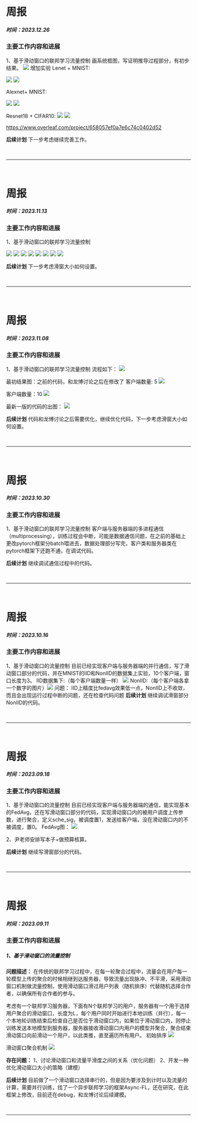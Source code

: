 # **周报**
##### 时间：2023.12.26
### **主要工作内容和进展**
1、基于滑动窗口的联邦学习流量控制
画系统框图，写证明推导过程部分，有初步结果。
![](./pic/system2.png)
增加实验
Lenet + MNIST:

![](./pic/1226_1.png)
![](./pic/1226_2.png)

Alexnet+ MNIST:

![](./pic/1226_5.png)
![](./pic/1226_6.png)


Resnet18 + CIFAR10:
![](./pic/1226_3.png)
![](./pic/1226_4.png)



https://www.overleaf.com/project/658057ef0a7e6c74c0402d52


**后续计划**
下一步考虑继续完善工作。


<br>

---

<br>



# **周报**
##### 时间：2023.11.13
### **主要工作内容和进展**
1、基于滑动窗口的联邦学习流量控制

![](./pic/1113iid.png)
![](./pic/1113noniid.png)
![](./pic/l1.png)
![](./pic/l5.png)
![](./pic/l7.png)
![](./pic/l9.png)
![](./pic/l1.png)
![](./pic/1113f.png)

**后续计划**
下一步考虑滑窗大小如何设置。


<br>

---

<br>


# **周报**
##### 时间：2023.11.08
### **主要工作内容和进展**
1、基于滑动窗口的联邦学习流量控制
流程如下：
![](./pic/1108.png)


最初结果图：之前的代码，和龙博讨论之后在修改了
客户端数量: 5
![](./pic/1107_03.png)


客户端数量：10
![](./pic/1107_04.png)


最新一版的代码的出图：
![](./pic/1108_2.png)




**后续计划**
代码和龙博讨论之后需要优化，继续优化代码，下一步考虑滑窗大小如何设置。


<br>

---

<br>


# **周报**
##### 时间：2023.10.30
### **主要工作内容和进展**
1、基于滑动窗口的联邦学习流量控制
客户端与服务器端的多进程通信（multiprocessing），训练过程会中断，可能是数据通信问题，在之前的基础上更改pytorch框架分batch喂进去，数据处理部分写完，客户类和服务器类在pytorch框架下还跑不通，在调试代码。

**后续计划**
继续调试通信过程中的代码。


<br>

---

<br>

# **周报**
##### 时间：2023.10.16
### **主要工作内容和进展**
1、基于滑动窗口的流量控制
目前已经实现客户端与服务器端的并行通信，写了滑动窗口部分的代码，并在MNIST的IID和NonIID的数据集上实验，10个客户端，窗口长度为3。
IID数据集下:（每个客户端数量一样）
![](./pic/1016fedwidowIID.png)
NonIID:（每个客户端各拿一个数字的图片）![](./pic/1016fedwindow.png)
问题：
IID上精度比fedavg效果低一点，NonIID上不收敛，而且会出现运行过程中断的问题，还在检查代码问题
**后续计划**
继续调试滑窗部分NonIID的代码。


<br>

---

<br>


# **周报**
##### 时间：2023.09.18
### **主要工作内容和进展**
1、基于滑动窗口的流量控制
目前已经实现客户端与服务器端的通信，能实现基本的FedAvg，还在写滑动窗口部分的代码，实现滑动窗口内的被用户调度上传参数，进行聚合，定义sche_sig，被调度置1，发送给客户端，没在滑动窗口内的不被调度，置0。
FedAvg图：
![](./pic/0918fedavg.png)

2、尹老师安排写本子+做预算核算。

**后续计划**
继续写滑窗部分的代码。


<br>

---

<br>



# **周报**
##### 时间：2023.09.11
### **主要工作内容和进展**
##### 1、基于滑动窗口的流量控制
<!-- **First sliding**提出，是根据权重相似度直接按分组聚合。
Khan M I, Jafaritadi M, Alhoniemi E, et al. Adaptive weight aggregation in federated learning for brain tumor segmentation[C]//International MICCAI Brainlesion Workshop. Cham: Springer International Publishing, 2021: 455-469. -->
**问题描述：**
在传统的联邦学习过程中，在每一轮聚合过程中，流量会在用户每一轮模型上传的聚合的时候相继到达服务器，导致流量出现脉冲、不平滑，采用滑动窗口机制做流量控制，使用滑动窗口滑过用户列表（随机排序）代替随机选择合作者，以确保所有合作者的参与。

考虑有一个联邦学习服务器，下面有N个联邦学习的用户，服务器有一个用于选择用户聚合的滑动窗口，长度为L，每个用户同时开始进行本地训练（并行），每一个本地轮训练结束后检查自己是否位于滑动窗口内，如果位于滑动窗口内，则停止训练发送本地模型到服务器，服务器接收滑动窗口内用户的模型并聚合，聚合结束滑动窗口向前滑动一个用户，以此类推，直至遍历所有用户。
初始排序
![](./pic/sliding.png)

滑动窗口聚合机制
![](./pic/sliding2.png)


**存在问题：**
1、讨论滑动窗口和流量平滑度之间的关系（优化问题）
2、开发一种优化滑动窗口大小的策略（建模）


**后续计划**
目前做了一个滑动窗口选择串行的，但是因为要涉及到计时以及流量的计算，需要并行训练，找了一个异步联邦学习的框架Async-FL，还在研究，在此框架上修改，目前还在debug，和龙博讨论后续建模。


<br>

---

<br>
